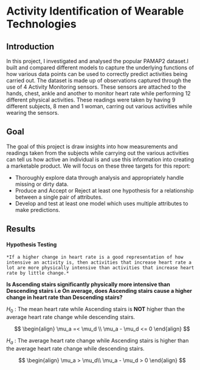 # Activity Identification of Wearable Technologies

## Introduction
In this project, I investigated and analysed the popular PAMAP2 dataset.I built and compared different models to capture the underlying functions of how various data points can be used to correctly predict activities being carried out.
The dataset is made up of observations captured through the use of 4 Activity Monitoring sensors. These sensors are attached to the hands, chest, ankle and another to monitor heart rate while performing 12 different physical activities. 
These readings were taken by having 9 different subjects, 8 men and 1 woman, carring out various activities while wearing the sensors.

## Goal
The goal of this project is draw insights into how measurements and readings taken from the subjects while carrying out the various activities can tell us how active an individual is and use this information into creating a marketable product.
We will focus on these three targets for this report:
* Thoroughly explore data through analysis and appropriately handle missing or dirty data.
* Produce and Accept or Reject at least one hypothesis for a relationship between a single pair of attributes.
* Develop and test at least one model which uses multiple attributes to make predictions.

## Results
#### Hypothesis Testing
`*If a higher change in heart rate is a good representation of how intensive an activity is, then activities that increase heart rate a lot are more physically intensive than activities that increase heart rate by little change.*`

**Is Ascending stairs significantly physically more intensive than Descending stairs i.e On average, does Ascending stairs cause a higher change in heart rate than Descending stairs?**

$H_0$ : The mean heart rate while Ascending stairs is **NOT** higher than the average heart rate change while descending stairs.

$$
\begin{align}
\mu_a =< \mu_d \\
\mu_a - \mu_d <= 0
\end{align}
$$

$H_a$ : The average heart rate change while Ascending stairs is higher than the average heart rate change while descending stairs. 

$$
\begin{align}
\mu_a > \mu_d\\
\mu_a - \mu_d > 0  
\end{align}
$$

